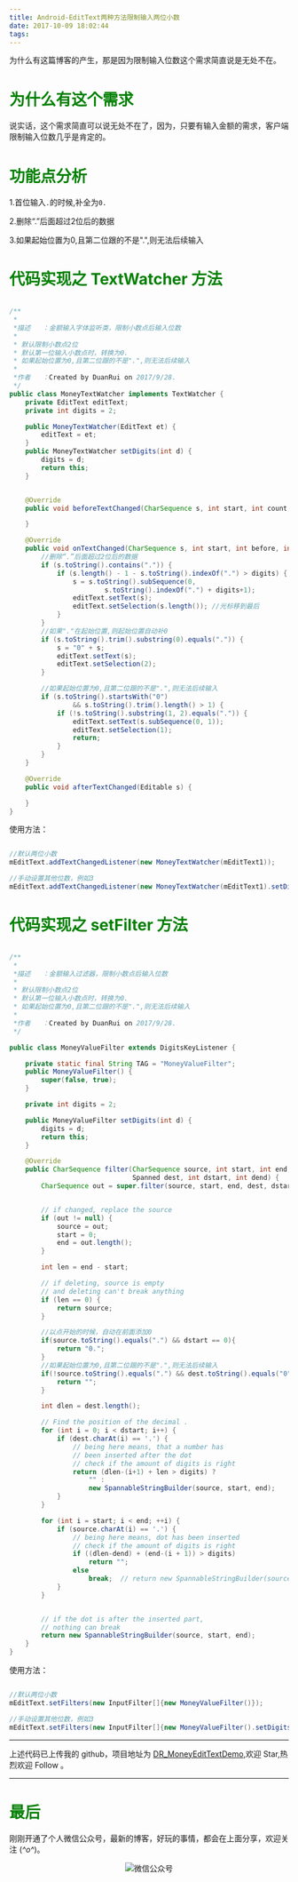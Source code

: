 ```yaml
---
title: Android-EditText两种方法限制输入两位小数
date: 2017-10-09 18:02:44
tags:
---
```




为什么有这篇博客的产生，那是因为限制输入位数这个需求简直说是无处不在。

<!-- more -->

# <font color= "#008000"> 为什么有这个需求</font>


说实话，这个需求简直可以说无处不在了，因为，只要有输入金额的需求，客户端限制输入位数几乎是肯定的。

# <font color= "#008000"> 功能点分析 </font>


1.首位输入`.`的时候,补全为`0.`  

2.删除“.”后面超过2位后的数据   

3.如果起始位置为0,且第二位跟的不是".",则无法后续输入



# <font color= "#008000"> 代码实现之 TextWatcher 方法 </font>


```java

/**
 *
 *描述   ：金额输入字体监听类，限制小数点后输入位数
 *
 * 默认限制小数点2位
 * 默认第一位输入小数点时，转换为0.
 * 如果起始位置为0,且第二位跟的不是".",则无法后续输入
 *
 *作者   ：Created by DuanRui on 2017/9/28.
 */
public class MoneyTextWatcher implements TextWatcher {
    private EditText editText;
    private int digits = 2;

    public MoneyTextWatcher(EditText et) {
        editText = et;
    }
    public MoneyTextWatcher setDigits(int d) {
        digits = d;
        return this;
    }


    @Override
    public void beforeTextChanged(CharSequence s, int start, int count, int after) {

    }

    @Override
    public void onTextChanged(CharSequence s, int start, int before, int count) {
        //删除“.”后面超过2位后的数据
        if (s.toString().contains(".")) {
            if (s.length() - 1 - s.toString().indexOf(".") > digits) {
                s = s.toString().subSequence(0,
                        s.toString().indexOf(".") + digits+1);
                editText.setText(s);
                editText.setSelection(s.length()); //光标移到最后
            }
        }
        //如果"."在起始位置,则起始位置自动补0
        if (s.toString().trim().substring(0).equals(".")) {
            s = "0" + s;
            editText.setText(s);
            editText.setSelection(2);
        }

        //如果起始位置为0,且第二位跟的不是".",则无法后续输入
        if (s.toString().startsWith("0")
                && s.toString().trim().length() > 1) {
            if (!s.toString().substring(1, 2).equals(".")) {
                editText.setText(s.subSequence(0, 1));
                editText.setSelection(1);
                return;
            }
        }
    }

    @Override
    public void afterTextChanged(Editable s) {

    }
}


```


使用方法：

``` java

//默认两位小数
mEditText.addTextChangedListener(new MoneyTextWatcher(mEditText1));

//手动设置其他位数，例如3
mEditText.addTextChangedListener(new MoneyTextWatcher(mEditText1).setDigits(3);

```


# <font color= "#008000"> 代码实现之 setFilter 方法 </font>


```java

/**
 *
 *描述   ：金额输入过滤器，限制小数点后输入位数
 *
 * 默认限制小数点2位
 * 默认第一位输入小数点时，转换为0.
 * 如果起始位置为0,且第二位跟的不是".",则无法后续输入
 *
 *作者   ：Created by DuanRui on 2017/9/28.
 */

public class MoneyValueFilter extends DigitsKeyListener {

    private static final String TAG = "MoneyValueFilter";
    public MoneyValueFilter() {
        super(false, true);
    }

    private int digits = 2;

    public MoneyValueFilter setDigits(int d) {
        digits = d;
        return this;
    }

    @Override
    public CharSequence filter(CharSequence source, int start, int end,
                               Spanned dest, int dstart, int dend) {
        CharSequence out = super.filter(source, start, end, dest, dstart, dend);


        // if changed, replace the source
        if (out != null) {
            source = out;
            start = 0;
            end = out.length();
        }

        int len = end - start;

        // if deleting, source is empty
        // and deleting can't break anything
        if (len == 0) {
            return source;
        }

        //以点开始的时候，自动在前面添加0
        if(source.toString().equals(".") && dstart == 0){
            return "0.";
        }
        //如果起始位置为0,且第二位跟的不是".",则无法后续输入
        if(!source.toString().equals(".") && dest.toString().equals("0")){
            return "";
        }

        int dlen = dest.length();

        // Find the position of the decimal .
        for (int i = 0; i < dstart; i++) {
            if (dest.charAt(i) == '.') {
                // being here means, that a number has
                // been inserted after the dot
                // check if the amount of digits is right
                return (dlen-(i+1) + len > digits) ?
                    "" :
                    new SpannableStringBuilder(source, start, end);
            }
        }

        for (int i = start; i < end; ++i) {
            if (source.charAt(i) == '.') {
                // being here means, dot has been inserted
                // check if the amount of digits is right
                if ((dlen-dend) + (end-(i + 1)) > digits)
                    return "";
                else
                    break;  // return new SpannableStringBuilder(source, start, end);
            }
        }


        // if the dot is after the inserted part,
        // nothing can break
        return new SpannableStringBuilder(source, start, end);
    }
}

```



使用方法：

``` java

//默认两位小数
mEditText.setFilters(new InputFilter[]{new MoneyValueFilter()});

//手动设置其他位数，例如3
mEditText.setFilters(new InputFilter[]{new MoneyValueFilter().setDigits(3)});
```   


---


上述代码已上传我的 github，项目地址为 [DR_MoneyEditTextDemo](https://github.com/DRPrincess/DR_MoneyEditTextDemo),欢迎 Star,热烈欢迎 Follow 。

---

# <font color= "#008000"> 最后 </font>

刚刚开通了个人微信公众号，最新的博客，好玩的事情，都会在上面分享，欢迎关注 (*^o^*)。

<div  align="center">    

![微信公众号](http://oriwplcze.bkt.clouddn.com/836a36d6a91d859428783f8ea2ce85d7.png)

</div>
